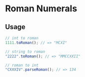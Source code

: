 # Roman Numerals

## Usage

```javascript
// int to roman
1111.toRoman(); // => "MCXI"

// string to roman
"2222".toRoman(); // => "MMCCXXII"

// roman to int
"CXXXIV".parseRoman(); // => 134
```
